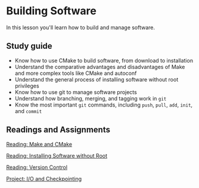 # Building Software

In this lesson you'll learn how to build and manage software.

## Study guide

- Know how to use CMake to build software, from download to installation
- Understand the comparative advantages and disadvantages of Make and more complex tools like CMake and autoconf
- Understand the general process of installing software without root privileges
- Know how to use git to manage software projects
- Understand how branching, merging, and tagging work in `git`
- Know the most important `git` commands, including `push`, `pull`, `add`, `init`, and `commit`

## Readings and Assignments

[Reading: Make and CMake](../readings/make-and-cmake.md)

[Reading: Installing Software without Root](../readings/install-software-without-root.md)

[Reading: Version Control](../readings/git.md)

[Project: I/O and Checkpointing](../project/phase2.md)